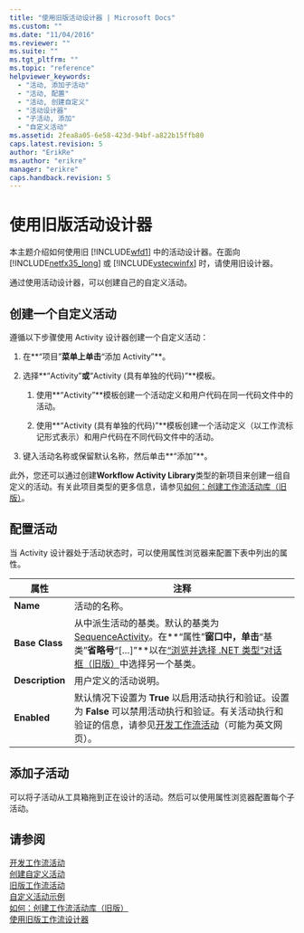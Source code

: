 ```yaml
---
title: "使用旧版活动设计器 | Microsoft Docs"
ms.custom: ""
ms.date: "11/04/2016"
ms.reviewer: ""
ms.suite: ""
ms.tgt_pltfrm: ""
ms.topic: "reference"
helpviewer_keywords: 
  - "活动, 添加子活动"
  - "活动, 配置"
  - "活动, 创建自定义"
  - "活动设计器"
  - "子活动, 添加"
  - "自定义活动"
ms.assetid: 2fea8a05-6e58-423d-94bf-a822b15ffb80
caps.latest.revision: 5
author: "ErikRe"
ms.author: "erikre"
manager: "erikre"
caps.handback.revision: 5
---
```

# 使用旧版活动设计器
本主题介绍如何使用旧 [!INCLUDE[wfd1](../workflow-designer/includes/wfd1_md.md)] 中的活动设计器。在面向 [!INCLUDE[netfx35_long](../workflow-designer/includes/netfx35_long_md.md)] 或 [!INCLUDE[vstecwinfx](../workflow-designer/includes/vstecwinfx_md.md)] 时，请使用旧设计器。  
  
 通过使用活动设计器，可以创建自己的自定义活动。  
  
## 创建一个自定义活动  
 遵循以下步骤使用 Activity 设计器创建一个自定义活动：  
  
1.  在**“项目”**菜单上单击**“添加 Activity”**。  
  
2.  选择**“Activity”**或**“Activity \(具有单独的代码\)”**模板。  
  
    1.  使用**“Activity”**模板创建一个活动定义和用户代码在同一代码文件中的活动。  
  
    2.  使用**“Activity \(具有单独的代码\)”**模板创建一个活动定义（以工作流标记形式表示）和用户代码在不同代码文件中的活动。  
  
3.  键入活动名称或保留默认名称，然后单击**“添加”**。  
  
 此外，您还可以通过创建**Workflow Activity Library**类型的新项目来创建一组自定义的活动。有关此项目类型的更多信息，请参见[如何：创建工作流活动库（旧版）](../Topic/How%20to:%20Create%20a%20Workflow%20Activity%20Library%20\(Legacy\).md)。  
  
## 配置活动  
 当 Activity 设计器处于活动状态时，可以使用属性浏览器来配置下表中列出的属性。  
  
|属性|注释|  
|--------|--------|  
|**Name**|活动的名称。|  
|**Base Class**|从中派生活动的基类。默认的基类为 [SequenceActivity](http://go.microsoft.com/fwlink?LinkID=65020)。在**“属性”**窗口中，单击**“基类”**省略号**“\[…\]”**以在[“浏览并选择 .NET 类型”对话框（旧版）](../workflow-designer/browse-and-select-a-dotnet-type-dialog-box-legacy.md)中选择另一个基类。|  
|**Description**|用户定义的活动说明。|  
|**Enabled**|默认情况下设置为 **True** 以启用活动执行和验证。设置为 **False** 可以禁用活动执行和验证。有关活动执行和验证的信息，请参见[开发工作流活动](http://go.microsoft.com/fwlink?LinkID=65024)（可能为英文网页）。|  
  
## 添加子活动  
 可以将子活动从工具箱拖到正在设计的活动。然后可以使用属性浏览器配置每个子活动。  
  
## 请参阅  
 [开发工作流活动](http://go.microsoft.com/fwlink?LinkID=65024)   
 [创建自定义活动](http://go.microsoft.com/fwlink?LinkID=65021)   
 [旧版工作流活动](../workflow-designer/legacy-workflow-activities.md)   
 [自定义活动示例](http://go.microsoft.com/fwlink?LinkID=65022)   
 [如何：创建工作流活动库（旧版）](../Topic/How%20to:%20Create%20a%20Workflow%20Activity%20Library%20\(Legacy\).md)   
 [使用旧版工作流设计器](../workflow-designer/using-the-legacy-workflow-designer.md)